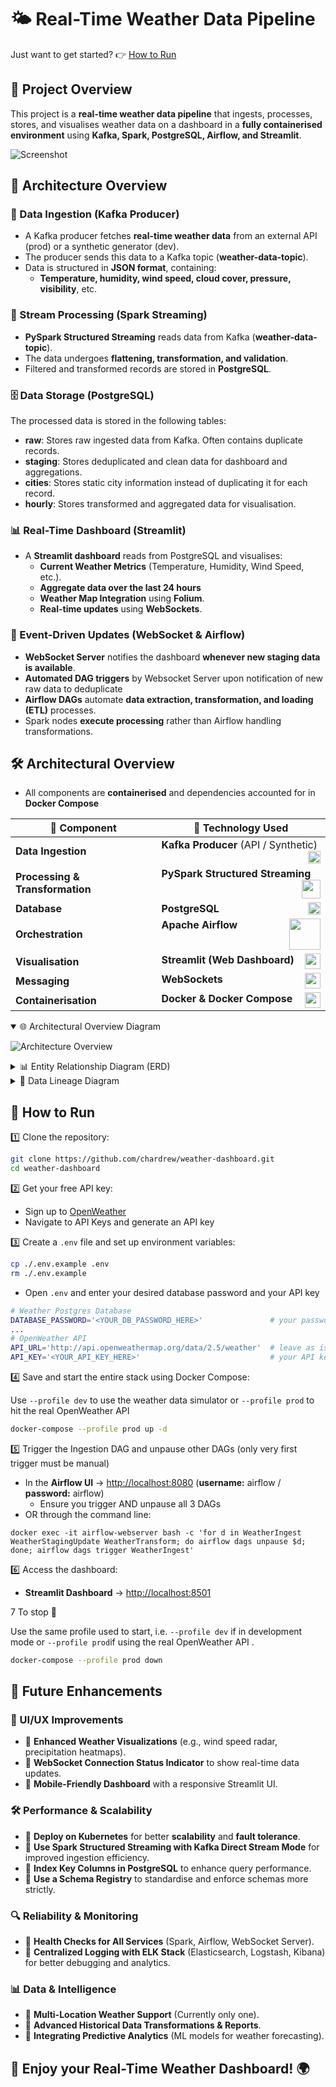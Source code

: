 # 🌤 Real-Time Weather Data Pipeline
Just want to get started?  👉 [How to Run ](#📜-how-to-run)
## 📌 Project Overview

This project is a **real-time weather data pipeline** that ingests, processes, stores, and visualises weather data on a dashboard in a **fully containerised environment** using **Kafka, Spark, PostgreSQL, Airflow, and Streamlit**.

![Screenshot](./assets/dashboard.png)

## 🔹 Architecture Overview

### 📡 Data Ingestion (Kafka Producer)

- A Kafka producer fetches **real-time weather data** from an external API (prod) or a synthetic generator (dev).
- The producer sends this data to a Kafka topic (**weather-data-topic**).
- Data is structured in **JSON format**, containing:
  - **Temperature, humidity, wind speed, cloud cover, pressure, visibility**, etc.

### 🚀 Stream Processing (Spark Streaming)

- **PySpark Structured Streaming** reads data from Kafka (**weather-data-topic**).
- The data undergoes **flattening, transformation, and validation**.
- Filtered and transformed records are stored in **PostgreSQL**.

### 🗄️ Data Storage (PostgreSQL)

The processed data is stored in the following tables:

- **raw**: Stores raw ingested data from Kafka. Often contains duplicate records.
- **staging**: Stores deduplicated and clean data for dashboard and aggregations.
- **cities**: Stores static city information instead of duplicating it for each record.
- **hourly**: Stores transformed and aggregated data for visualisation.

### 📊 Real-Time Dashboard (Streamlit)

- A **Streamlit dashboard** reads from PostgreSQL and visualises:
  - **Current Weather Metrics** (Temperature, Humidity, Wind Speed, etc.).
  - **Aggregate data over the last 24 hours**
  - **Weather Map Integration** using **Folium**.
  - **Real-time updates** using **WebSockets**.

### 📢 Event-Driven Updates (WebSocket & Airflow)

- **WebSocket Server** notifies the dashboard **whenever new staging data is available**.
- **Automated DAG triggers** by Websocket Server upon notification of new raw data to deduplicate 
- **Airflow DAGs** automate **data extraction, transformation, and loading (ETL)** processes.
- Spark nodes **execute processing** rather than Airflow handling transformations.

## 🛠️ Architectural Overview  

- All components are **containerised** and dependencies accounted for in **Docker Compose**

| 📌 **Component**       | 🚀 **Technology Used**                              |
|------------------------|-----------------------------------------------------|
| **Data Ingestion**     | **Kafka Producer** (API / Synthetic) <img src="https://www.vectorlogo.zone/logos/apache_kafka/apache_kafka-icon.svg" width="20" align="right"> |
| **Processing & Transformation**  | **PySpark Structured Streaming** <img src="https://upload.wikimedia.org/wikipedia/commons/f/f3/Apache_Spark_logo.svg" width="30" align="right"> |
| **Database**          | **PostgreSQL** <img src="https://www.postgresql.org/media/img/about/press/elephant.png" width="20" align="right"> |
| **Orchestration**     | **Apache Airflow** <img src="https://upload.wikimedia.org/wikipedia/commons/d/de/AirflowLogo.png" width="50" align="right"> |
| **Visualisation**     | **Streamlit (Web Dashboard)** <img src="https://streamlit.io/images/brand/streamlit-mark-color.png" width="25" align="right"> |
| **Messaging**         | **WebSockets** <img src="https://www.svgrepo.com/show/323018/plug.svg" width="25" align="right"> |
| **Containerisation**  | **Docker & Docker Compose** <img src="https://www.docker.com/wp-content/uploads/2022/03/Moby-logo.png" width="25" align="right"> |

<details open>
  <summary>🌐 Architectural Overview Diagram</summary>
  
  ![Architecture Overview](./assets/architecture_overview.svg)
</details>

<details>
  <summary>📊 Entity Relationship Diagram (ERD)</summary>
  
  ![ERD](./assets/database_erd.svg)
</details>

<details>
  <summary>🔄 Data Lineage Diagram</summary>

  ![Data Lineage](./assets/data_lineage.svg)
</details>



## 📜 How to Run

1️⃣ Clone the repository:

```sh
git clone https://github.com/chardrew/weather-dashboard.git
cd weather-dashboard
```
2️⃣ Get your free API key:
- Sign up to [OpenWeather](https://home.openweathermap.org/users/sign_up)
- Navigate to API Keys and generate an API key

3️⃣ Create a `.env` file and set up environment variables:

```sh
cp ./.env.example .env
rm ./.env.example
```
- Open ```.env``` and enter your desired database password and your API key
```sh
# Weather Postgres Database
DATABASE_PASSWORD='<YOUR_DB_PASSWORD_HERE>'               # your password
...
# OpenWeather API
API_URL='http://api.openweathermap.org/data/2.5/weather'  # leave as is
API_KEY='<YOUR_API_KEY_HERE>'                             # your API key
```

4️⃣ Save and start the entire stack using Docker Compose:

Use ```--profile dev``` to use the weather data simulator or ```--profile prod``` to hit the real OpenWeather API 
```sh
docker-compose --profile prod up -d
```

5️⃣ Trigger the Ingestion DAG and unpause other DAGs (only very first trigger must be manual)

- In the **Airflow UI** → [http://localhost:8080](http://localhost:8080) (**username:** airflow / **password:** airflow)
  - Ensure you trigger AND unpause all 3 DAGs
- OR through the command line: 
```
docker exec -it airflow-webserver bash -c 'for d in WeatherIngest WeatherStagingUpdate WeatherTransform; do airflow dags unpause $d; done; airflow dags trigger WeatherIngest'

```

6️⃣ Access the dashboard:
- **Streamlit Dashboard** → [http://localhost:8501](http://localhost:8501)

7️ To stop 🛑

Use the same profile used to start, i.e. ```--profile dev``` if in development mode or ```--profile prod```if using the real OpenWeather API .
```sh
docker-compose --profile prod down
```

## 🚀 Future Enhancements

### 🎨 UI/UX Improvements
- 📌 **Enhanced Weather Visualizations** (e.g., wind speed radar, precipitation heatmaps).
- 📌 **WebSocket Connection Status Indicator** to show real-time data updates.
- 📌 **Mobile-Friendly Dashboard** with a responsive Streamlit UI.

### 🛠 Performance & Scalability
- 📌 **Deploy on Kubernetes** for better **scalability** and **fault tolerance**.
- 📌 **Use Spark Structured Streaming with Kafka Direct Stream Mode** for improved ingestion efficiency.
- 📌 **Index Key Columns in PostgreSQL** to enhance query performance.
- 📌 **Use a Schema Registry** to standardise and enforce schemas more strictly.


### 🔍 Reliability & Monitoring
- 📌 **Health Checks for All Services** (Spark, Airflow, WebSocket Server).
- 📌 **Centralized Logging with ELK Stack** (Elasticsearch, Logstash, Kibana) for better debugging and analytics.

### 📊 Data & Intelligence
- 📌 **Multi-Location Weather Support** (Currently only one).
- 📌 **Advanced Historical Data Transformations & Reports**.
- 📌 **Integrating Predictive Analytics** (ML models for weather forecasting).


## 🌟 **Enjoy your Real-Time Weather Dashboard!** 🌍


